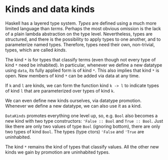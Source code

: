 # Kinds and data kinds

Haskell has a layered type system. *Types* are defined using a much more limited language than *terms*. Perhaps the most obvious omission is the lack of a plain lambda abstraction on the type level. Nevertheless, types are structured, and there is the possibility to apply types to one another, and to parameterize named types. Therefore, types need their own, non-trivial, types, which are called *kinds*.

The kind `*` is for types that classify terms (even though not every type of kind `*` need be inhabited). In particular, whenever we define a new datatype using `data`, its fully applied form is of kind `*`. This also implies that kind `*` is open. New members of kind `*` can be added via data at any time.

If `k` and `l` are kinds, we can form the function kind `k -> l` to indicate types of kind `l` that are parameterized over types of kind `k`.

We can even define new kinds ourselves, via datatype promotion. Whenever we define a new datatype, we can also use it as a kind.

`DataKinds` promotes everything one level up, so, e.g. `Bool` also becomes a new kind with two type constructors: `'False :: Bool` and `True :: Bool`. Just like there are only two values of type `Bool` (ignoring bottom), there are only two types of kind `Bool`. The types (type ctors) `'False` and `'True` are uninhabited.

The kind `*` remains the kind of types that classify values. All the other new kinds we gain by promotion are uninhabited types.
